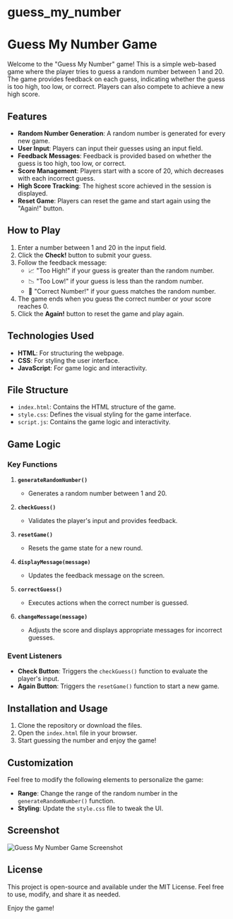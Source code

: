 # guess_my_number
# Guess My Number Game

Welcome to the "Guess My Number" game! This is a simple web-based game where the player tries to guess a random number between 1 and 20. The game provides feedback on each guess, indicating whether the guess is too high, too low, or correct. Players can also compete to achieve a new high score.

## Features

- **Random Number Generation**: A random number is generated for every new game.
- **User Input**: Players can input their guesses using an input field.
- **Feedback Messages**: Feedback is provided based on whether the guess is too high, too low, or correct.
- **Score Management**: Players start with a score of 20, which decreases with each incorrect guess.
- **High Score Tracking**: The highest score achieved in the session is displayed.
- **Reset Game**: Players can reset the game and start again using the "Again!" button.

## How to Play

1. Enter a number between 1 and 20 in the input field.
2. Click the **Check!** button to submit your guess.
3. Follow the feedback message:
   - 📈 "Too High!" if your guess is greater than the random number.
   - 📉 "Too Low!" if your guess is less than the random number.
   - 🎉 "Correct Number!" if your guess matches the random number.
4. The game ends when you guess the correct number or your score reaches 0.
5. Click the **Again!** button to reset the game and play again.

## Technologies Used

- **HTML**: For structuring the webpage.
- **CSS**: For styling the user interface.
- **JavaScript**: For game logic and interactivity.

## File Structure

- `index.html`: Contains the HTML structure of the game.
- `style.css`: Defines the visual styling for the game interface.
- `script.js`: Contains the game logic and interactivity.

## Game Logic

### Key Functions

1. **`generateRandomNumber()`**
   - Generates a random number between 1 and 20.

2. **`checkGuess()`**
   - Validates the player's input and provides feedback.

3. **`resetGame()`**
   - Resets the game state for a new round.

4. **`displayMessage(message)`**
   - Updates the feedback message on the screen.

5. **`correctGuess()`**
   - Executes actions when the correct number is guessed.

6. **`changeMessage(message)`**
   - Adjusts the score and displays appropriate messages for incorrect guesses.

### Event Listeners

- **Check Button**: Triggers the `checkGuess()` function to evaluate the player's input.
- **Again Button**: Triggers the `resetGame()` function to start a new game.

## Installation and Usage

1. Clone the repository or download the files.
2. Open the `index.html` file in your browser.
3. Start guessing the number and enjoy the game!

## Customization

Feel free to modify the following elements to personalize the game:
- **Range**: Change the range of the random number in the `generateRandomNumber()` function.
- **Styling**: Update the `style.css` file to tweak the UI.

## Screenshot

![Guess My Number Game Screenshot](https://via.placeholder.com/800x600.png?text=Game+Screenshot)

## License

This project is open-source and available under the MIT License. Feel free to use, modify, and share it as needed.

Enjoy the game!

